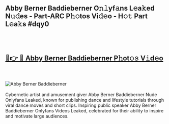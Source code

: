 <h2>Abby Berner Baddieberner O𝚗𝚕yf𝚊ns L𝚎a𝚔ed N𝚞𝚍es - Part-ARC P𝚑𝚘tos Vi𝚍𝚎o - H𝚘𝚝 Part L𝚎a𝚔s #dqy0</h2>
<br>
<br>
<h2><a href="https://sinosizo.online/live/video.php?q=abby-berner-baddieberner">🔗👉 🔴 Abby Berner Baddieberner P𝚑ot𝚘𝚜 V𝚒d𝚎o</a></h2>
<br>
<br>
<a href="https://sinosizo.online/live/video.php?q=abby-berner-baddieberner" rel="nofollow" data-target="animated-image.originalLink"><img src="https://i.imgur.com/0qMVB7G.gif" alt="Abby Berner Baddieberner" style="max-width: 100%; display: inline-block;" data-target="animated-image.originalImage"></a>
</div>
<br>
<br>
Cybernetic artist and amusement giver Abby Berner Baddieberner Nude Onlyfans Leaked, known for publishing dance and lifestyle tutorials through viral dance moves and short clips. Inspiring public speaker Abby Berner Baddieberner Onlyfans Videos Leaked, celebrated for their ability to inspire and motivate large audiences.  
<br>
